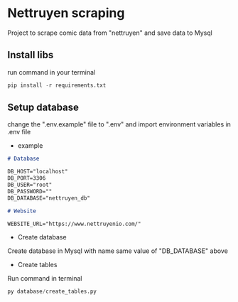 # Nettruyen scraping

Project to scrape comic data from "nettruyen" and save data to Mysql

## Install libs

run command in your terminal

```python
pip install -r requirements.txt
```

## Setup database

change the ".env.example" file to ".env" and import environment variables in .env file

- example

```md
# Database

DB_HOST="localhost"
DB_PORT=3306
DB_USER="root"
DB_PASSWORD=""
DB_DATABASE="nettruyen_db"

# Website

WEBSITE_URL="https://www.nettruyenio.com/"
```

- Create database

Create database in Mysql with name same value of "DB_DATABASE" above

- Create tables

Run command in terminal

```python
py database/create_tables.py
```

